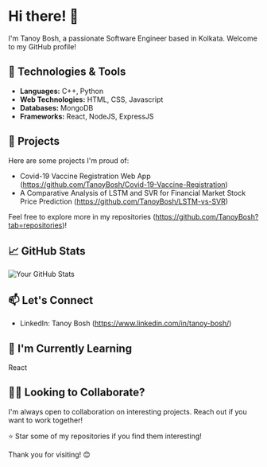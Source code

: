 # Hi there! 👋

I'm Tanoy Bosh, a passionate Software Engineer based in Kolkata. Welcome to my GitHub profile!

## 🔧 Technologies & Tools

- **Languages:** C++, Python
- **Web Technologies:** HTML, CSS, Javascript
- **Databases:** MongoDB
- **Frameworks:** React, NodeJS, ExpressJS

## 🚀 Projects

Here are some projects I'm proud of:

- Covid-19 Vaccine Registration Web App (https://github.com/TanoyBosh/Covid-19-Vaccine-Registration)
- A Comparative Analysis of LSTM and SVR for Financial Market Stock Price Prediction (https://github.com/TanoyBosh/LSTM-vs-SVR)


Feel free to explore more in my repositories (https://github.com/TanoyBosh?tab=repositories)!

## 📈 GitHub Stats

![Your GitHub Stats](https://github-readme-stats.vercel.app/api?username=tanoybosh&show_icons=true&theme=radical)

## 📫 Let's Connect

- LinkedIn: Tanoy Bosh (https://www.linkedin.com/in/tanoy-bosh/)

## 🌱 I'm Currently Learning

React

## 👯‍♀️ Looking to Collaborate?

I'm always open to collaboration on interesting projects. Reach out if you want to work together!

⭐️ Star some of my repositories if you find them interesting!

Thank you for visiting! 😊
